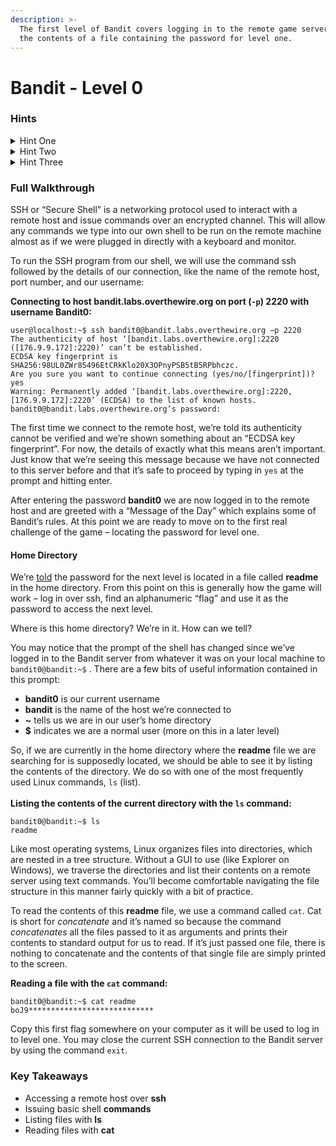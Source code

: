 ```yaml
---
description: >-
  The first level of Bandit covers logging in to the remote game server to read
  the contents of a file containing the password for level one.
---
```


# Bandit - Level 0

### Hints

<details>

<summary>Hint One</summary>

From your terminal, you’ll need to use the `ssh` command to connect with the details specified in the level description.

</details>

<details>

<summary>Hint Two</summary>

After connecting, you’ll need to list the files in the home directory. If you’re unsure of how to do this, now would be a good time to acquaint yourself with the most useful tool at your disposal for working through CTF challenges, [Google](https://google.com).

</details>

<details>

<summary>Hint Three</summary>

Read the output of the `readme` file to find the flag.

</details>

### Full Walkthrough

SSH or “Secure Shell” is a networking protocol used to interact with a remote host and issue commands over an encrypted channel. This will allow any commands we type into our own shell to be run on the remote machine almost as if we were plugged in directly with a keyboard and monitor.

To run the SSH program from our shell, we will use the command ssh followed by the details of our connection, like the name of the remote host, port number, and our username:

**Connecting to host bandit.labs.overthewire.org on port (`-p`) 2220 with username Bandit0:**

```shell-session
user@localhost:~$ ssh bandit0@bandit.labs.overthewire.org –p 2220
The authenticity of host ‘[bandit.labs.overthewire.org]:2220 ([176.9.9.172]:2220)’ can’t be established.
ECDSA key fingerprint is SHA256:98UL0ZWr85496EtCRkKlo20X3OPnyPSB5tB5RPbhczc.
Are you sure you want to continue connecting (yes/no/[fingerprint])? yes
Warning: Permanently added ‘[bandit.labs.overthewire.org]:2220,[176.9.9.172]:2220’ (ECDSA) to the list of known hosts.
bandit0@bandit.labs.overthewire.org’s password: 
```

The first time we connect to the remote host, we’re told its authenticity cannot be verified and we’re shown something about an “ECDSA key fingerprint”. For now, the details of exactly what this means aren’t important. Just know that we’re seeing this message because we have not connected to this server before and that it’s safe to proceed by typing in `yes` at the prompt and hitting enter.

After entering the password **bandit0** we are now logged in to the remote host and are greeted with a “Message of the Day” which explains some of Bandit’s rules. At this point we are ready to move on to the first real challenge of the game – locating the password for level one.

#### Home Directory

We’re [told](https://overthewire.org/wargames/bandit/bandit1.html) the password for the next level is located in a file called **readme** in the home directory. From this point on this is generally how the game will work – log in over ssh, find an alphanumeric “flag” and use it as the password to access the next level.

Where is this home directory? We’re in it. How can we tell?

You may notice that the prompt of the shell has changed since we’ve logged in to the Bandit server from whatever it was on your local machine to `bandit0@bandit:~$` . There are a few bits of useful information contained in this prompt:

* **bandit0** is our current username
* **bandit** is the name of the host we’re connected to
* **\~** tells us we are in our user’s home directory
* **$** indicates we are a normal user (more on this in a later level)

So, if we are currently in the home directory where the **readme** file we are searching for is supposedly located, we should be able to see it by listing the contents of the directory. We do so with one of the most frequently used Linux commands, `ls` (list).\
\
**Listing the contents of the current directory with the `ls` command:**

```shell-session
bandit0@bandit:~$ ls
readme
```

Like most operating systems, Linux organizes files into directories, which are nested in a tree structure. Without a GUI to use (like Explorer on Windows), we traverse the directories and list their contents on a remote server using text commands. You’ll become comfortable navigating the file structure in this manner fairly quickly with a bit of practice.

To read the contents of this **readme** file, we use a command called `cat`. Cat is short for _concatenate_ and it’s named so because the command _concatenates_ all the files passed to it as arguments and prints their contents to standard output for us to read. If it’s just passed one file, there is nothing to concatenate and the contents of that single file are simply printed to the screen.

**Reading a file with the `cat` command:**

```shell-session
bandit0@bandit:~$ cat readme
boJ9****************************
```

Copy this first flag somewhere on your computer as it will be used to log in to level one. You may close the current SSH connection to the Bandit server by using the command `exit`.

### Key Takeaways

* Accessing a remote host over **ssh**
* Issuing basic shell **commands**
* Listing files with **ls**
* Reading files with **cat**
